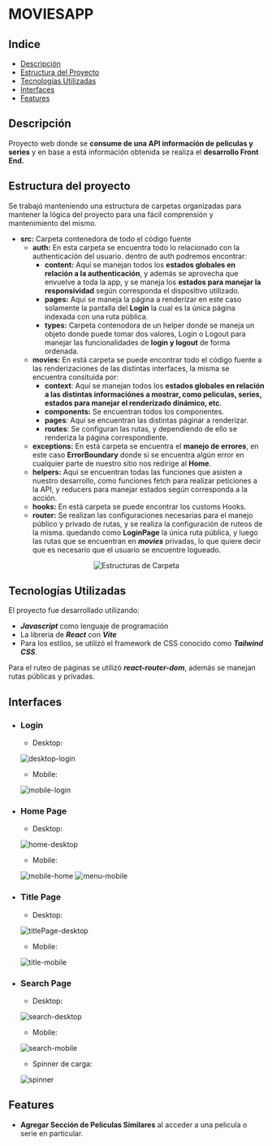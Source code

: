 # MOVIESAPP

## Indice

-   [Descripción](#descripcion)
-   [Estructura del Proyecto](#estructura)
-   [Tecnologías Utilizadas](#tecnologias)
-   [Interfaces](#interfaces)
-   [Features](#features)

## Descripción

Proyecto web donde se **consume de una API información de peliculas y series** y en base a está información obtenida se realiza el **desarrollo Front End.**

## Estructura del proyecto

Se trabajó manteniendo una estructura de carpetas organizadas para mantener la lógica del proyecto para una fácil comprensión y mantenimiento del mismo.

-   **src:** Carpeta contenedora de todo el código fuente
    -   **auth:** En esta carpeta se encuentra todo lo relacionado con la authenticación del usuario. dentro de auth podremos encontrar:
        -   **content:** Aquí se manejan todos los **estados globales en relación a la authenticación**, y además se aprovecha que envuelve a toda la app, y se maneja los **estados para manejar la responsividad** según corresponda el dispositivo utilizado.
        -   **pages:** Aquí se maneja la página a renderizar en este caso solamente la pantalla del **Login** la cual es la única página indexada con una ruta pública.
        -   **types:** Carpeta contenodora de un helper donde se maneja un objeto donde puede tomar dos valores, Login o Logout para manejar las funcionalidades de **login y logout** de forma ordenada.
    -   **movies:** En está carpeta se puede encontrar todo el código fuente a las renderizaciones de las distintas interfaces, la misma se encuentra consituida por:
        -   **context**: Aquí se manejan todos los **estados globales en relación a las distintas informaciónes a mostrar, como peliculas, series, estados para manejar el renderizado dinámico, etc**.
        -   **components:** Se encuentran todos los componentes.
        -   **pages**: Aquí se encuentran las distintas páginar a renderizar.
        -   **routes**: Se configuran las rutas, y dependiendo de ello se renderiza la página correspondiente.
    -   **exceptions:** En está carpeta se encuentra el **manejo de errores**, en este caso **ErrorBoundary** donde si se encuentra algún error en cualquier parte de nuestro sitio nos redirige al **Home**.
    -   **helpers:** Aquí se encuentran todas las funciones que asisten a nuestro desarrollo, como funciones fetch para realizar peticiones a la API, y reducers para manejar estados según corresponda a la acción.
    -   **hooks:** En está carpeta se puede encontrar los customs Hooks.
    -   **router:** Se realizan las configuraciones necesarias para el manejo público y privado de rutas, y se realiza la configuración de ruteos de la misma. quedando como **LoginPage** la única ruta pública, y luego las rutas que se encuentran en **_movies_** privadas, lo que quiere decir que es necesario que el usuario se encuentre logueado.

<p align="center">
  <img src="estructura-carpetas.png" alt="Estructuras de Carpeta">
</p>

## Tecnologías Utilizadas

El proyecto fue desarrollado utilizando:

-   **_Javascript_** como lenguaje de programación
-   La librería de **_React_** con **_Vite_**
-   Para los estilos, se utilizó el framework de CSS conocido como **_Tailwind CSS_**.

Para el ruteo de páginas se utilizó **_react-router-dom_**, además se manejan rutas públicas y privadas.

## Interfaces

-   ### Login

    -   Desktop:

    ![desktop-login](login-desktop.png)

    -   Mobile:

    ![mobile-login](login-mobile.png)

-   ### Home Page

    -   Desktop:

    ![home-desktop](home-desktop.png)

    -   Mobile:

    ![mobile-home](home-mobile.png)
    ![menu-mobile](menu-mobile.png)

-   ### Title Page

    -   Desktop:

    ![titlePage-desktop](titlePage-desktop.png)

    -   Mobile:

    ![title-mobile](titlePage-mobile.png)

-   ### Search Page

    -   Desktop:

    ![search-desktop](search-desktop.png)

    -   Mobile:

    ![search-mobile](search-mobile.png)

    -   Spinner de carga:

    ![spinner](spinner-carga.png)

## Features

-   **Agregar Sección de Peliculas Similares** al acceder a una pelicula o serie en particular.
